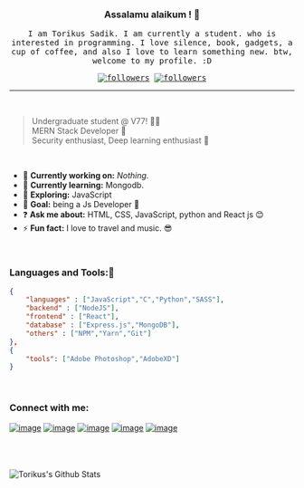

<p align="center">
<!-- image was 300px -->
<!-- <img style="border-radius: 10px" src="torikus.jpg" width="250px"> -->

<h3 align="center">
Assalamu alaikum ! 👋
</h3>

<samp>
    <p align="center">I am Torikus Sadik. I am currently a student. who is interested in programming. I love silence, book, gadgets, a cup of coffee, and also I love to learn something new. btw, welcome to my profile. :D</p>
    <p align="center">
    <a href="https://twitter.com/torikus__"><img alt="followers" title="Follow me on Twitter" src="https://img.shields.io/twitter/follow/torikus__?color=2d90cc&label=Follow&logo=twitter&logoColor=white&style=for-the-badge"/></a>
    <a href="https://github.com/ehalt"><img alt="followers" title="Follow me on Github" src="https://img.shields.io/github/followers/ehalt?color=001935&style=for-the-badge&logo=github&label=Follow"/></a>
    </p>
</samp>
</p>

---

<br/>




> Undergraduate student @ V77! 👨‍🎓 <br/>
> MERN Stack Developer 🤗 <br/>
> Security enthusiast, Deep learning enthusiast 🤫
<br/>

- 🔭 **Currently working on:** *Nothing*.
- 📖 __Currently learning:__ Mongodb.
- 🤔 __Exploring:__ JavaScript
- 🥅 __Goal:__ being a Js Developer 💙 
- ❓ __Ask me about:__ HTML, CSS, JavaScript, python and React js 😊 
- ⚡ __Fun fact:__ I love to travel and music. 😎 

<br/>

### Languages and Tools:🥱

```json
{
    "languages" : ["JavaScript","C","Python","SASS"],
    "backend" : ["NodeJS"],
    "frontend" : ["React"],
    "database" : ["Express.js","MongoDB"],
    "others" : ["NPM","Yarn","Git"]
},
{
    "tools": ["Adobe Photoshop","AdobeXD"]
}

```
<br/>

### Connect with me:

<!-- [<img align="left" alt="#" width="40px" src="https://image.flaticon.com/icons/png/512/725/725289.png" />][facebook]
  
[<img align="left" alt="#" width="40px" src="https://image.flaticon.com/icons/png/512/2111/2111463.png" />][Instagram]

[<img align="left" alt="#" width="40px" src="https://image.flaticon.com/icons/png/512/733/733579.png" />][twitter] -->

[![image](https://img.shields.io/badge/LinkedIn-0077B5?style=for-the-badge&logo=linkedin&logoColor=white)][linkedin]
[![image](https://img.shields.io/badge/Instagram-E4405F?style=for-the-badge&logo=instagram&logoColor=white)][Instagram]
[![image](https://img.shields.io/badge/Twitter-1DA1F2?style=for-the-badge&logo=twitter&logoColor=white)][twitter]
[![image](https://img.shields.io/badge/Tumblr-001935?style=for-the-badge&logo=Tumblr&logoColor=white)][tumblr]
[![image](https://img.shields.io/badge/Facebook-036ce4?style=for-the-badge&logo=Facebook&logoColor=white)][facebook]

<!-- [![image](https://img.shields.io/badge/Gmail-D14836?style=for-the-badge&logo=gmail&logoColor=white)](mailto:produtor.brantlauro@gmail.com) -->

<br/>
<br/>
<br/>

<img align="left" alt="Torikus's Github Stats" src = "https://github-readme-stats.vercel.app/api?username=ehalt&show_icons=true&theme=radical&count_private=true hide_border=ture" />

<br/>

<!-- social links here -->

[facebook]:https://www.facebook.com/pluviophile404
[Instagram]: https://www.instagram.com/torikus_/
[twitter]: https://twitter.com/TorikusS
[linkedin]: https://www.linkedin.com/in/torikus-sadik-8814861b3/
[tumblr]: https://www.tumblr.com/blog/tori404
